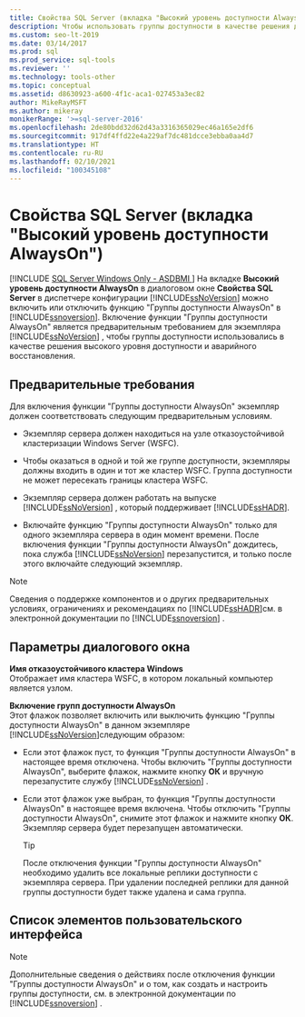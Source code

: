```yaml
---
title: Свойства SQL Server (вкладка "Высокий уровень доступности AlwaysOn")
description: Чтобы использовать группы доступности в качестве решения для обеспечения высокой доступности и аварийного восстановления, включите функцию "Группы доступности Always On" в SQL Server.
ms.custom: seo-lt-2019
ms.date: 03/14/2017
ms.prod: sql
ms.prod_service: sql-tools
ms.reviewer: ''
ms.technology: tools-other
ms.topic: conceptual
ms.assetid: d8630923-a600-4f1c-aca1-027453a3ec82
author: MikeRayMSFT
ms.author: mikeray
monikerRange: '>=sql-server-2016'
ms.openlocfilehash: 2de80bdd32d62d43a3316365029ec46a165e2df6
ms.sourcegitcommit: 917df4ffd22e4a229af7dc481dcce3ebba0aa4d7
ms.translationtype: HT
ms.contentlocale: ru-RU
ms.lasthandoff: 02/10/2021
ms.locfileid: "100345108"
---
```

# <a name="sql-server-properties-always-on-high-availability-tab"></a>Свойства SQL Server (вкладка "Высокий уровень доступности AlwaysOn")
[!INCLUDE [SQL Server Windows Only - ASDBMI ](../../includes/applies-to-version/sql-windows-only-asdbmi.md)]
  На вкладке **Высокий уровень доступности AlwaysOn** в диалоговом окне **Свойства SQL Server** в диспетчере конфигурации [!INCLUDE[ssNoVersion](../../includes/ssnoversion-md.md)] можно включить или отключить функцию "Группы доступности AlwaysOn" в [!INCLUDE[ssnoversion](../../includes/ssnoversion-md.md)]. Включение функции "Группы доступности AlwaysOn" является предварительным требованием для экземпляра [!INCLUDE[ssNoVersion](../../includes/ssnoversion-md.md)] , чтобы группы доступности использовались в качестве решения высокого уровня доступности и аварийного восстановления.  
  
##  <a name="prerequisites"></a><a name="Prerequisites"></a> Предварительные требования  
 Для включения функции "Группы доступности AlwaysOn" экземпляр должен соответствовать следующим предварительным условиям.  
  
-   Экземпляр сервера должен находиться на узле отказоустойчивой кластеризации Windows Server (WSFC).  
  
-   Чтобы оказаться в одной и той же группе доступности, экземпляры должны входить в один и тот же кластер WSFC. Группа доступности не может пересекать границы кластера WSFC.  
  
-   Экземпляр сервера должен работать на выпуске [!INCLUDE[ssNoVersion](../../includes/ssnoversion-md.md)] , который поддерживает [!INCLUDE[ssHADR](../../includes/sshadr-md.md)].  
  
-   Включайте функцию "Группы доступности AlwaysOn" только для одного экземпляра сервера в один момент времени. После включения функции "Группы доступности AlwaysOn" дождитесь, пока служба [!INCLUDE[ssNoVersion](../../includes/ssnoversion-md.md)] перезапустится, и только после этого включайте следующий экземпляр.  
  
> [!NOTE]  
>  Сведения о поддержке компонентов и о других предварительных условиях, ограничениях и рекомендациях по [!INCLUDE[ssHADR](../../includes/sshadr-md.md)]см. в электронной документации по [!INCLUDE[ssnoversion](../../includes/ssnoversion-md.md)] .  
  
## <a name="dialog-options"></a>Параметры диалогового окна  
 **Имя отказоустойчивого кластера Windows**  
 Отображает имя кластера WSFC, в котором локальный компьютер является узлом.  
  
 **Включение групп доступности AlwaysOn**  
 Этот флажок позволяет включить или выключить функцию "Группы доступности AlwaysOn" в данном экземпляре [!INCLUDE[ssNoVersion](../../includes/ssnoversion-md.md)]следующим образом:  
  
-   Если этот флажок пуст, то функция "Группы доступности AlwaysOn" в настоящее время отключена. Чтобы включить "Группы доступности AlwaysOn", выберите флажок, нажмите кнопку **ОК** и вручную перезапустите службу [!INCLUDE[ssNoVersion](../../includes/ssnoversion-md.md)] .  
  
-   Если этот флажок уже выбран, то функция "Группы доступности AlwaysOn" в настоящее время включена. Чтобы отключить "Группы доступности AlwaysOn", снимите этот флажок и нажмите кнопку **ОК**. Экземпляр сервера будет перезапущен автоматически.  
  
    > [!TIP]  
    >  После отключения функции "Группы доступности AlwaysOn" необходимо удалить все локальные реплики доступности с экземпляра сервера. При удалении последней реплики для данной группы доступности будет также удалена и сама группа.  
  
## <a name="ui-element-list"></a>Список элементов пользовательского интерфейса  
  
> [!NOTE]  
>  Дополнительные сведения о действиях после отключения функции "Группы доступности AlwaysOn" и о том, как создать и настроить группы доступности, см. в электронной документации по [!INCLUDE[ssnoversion](../../includes/ssnoversion-md.md)] .  
  
  
